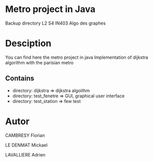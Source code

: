# Metro project in Java
Backup directory
L2 S4 IN403 Algo des graphes

# Desciption
You can find here the metro project in java
Implementation of dijkstra algorithm with the parisian metro

## Contains
- directory: dijkstra => dijkstra algoithm
- directory: test_fenetre => GUI, graphical user interface
- directory: test_station => few test

# Autor
CAMBRESY Florian

LE DENMAT Mickael

LAVALLIERE Adrien
